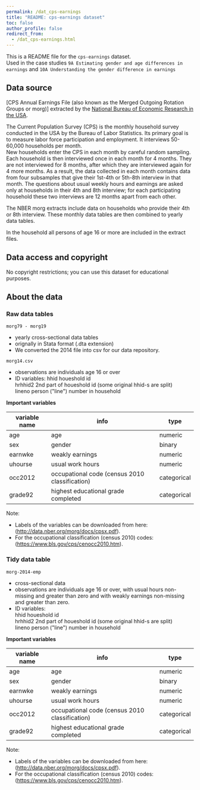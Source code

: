 ```yaml
---
permalink: /dat_cps-earnings
title: "README: cps-earnings dataset"
toc: false
author_profile: false
redirect_from:
  - /dat_cps-earnings.html
---
```


This is a  README file for the `cps-earnings` dataset.   
Used in the case studies `9A Estimating gender and age differences in earnings` and `10A Understanding the gender difference in earnings`  

## Data source  

[CPS Annual Earnings File (also known as the Merged Outgoing Rotation Groups or morg)] extracted by the [National Bureau of Economic Research in the USA](http://www2.nber.org/data/morg.html).   

The Current Population Survey (CPS) is the monthly household survey conducted in the USA by the Bureau of Labor Statistics. Its primary goal is to measure labor force participation and employment. It interviews 50-60,000 households per month.  
New households enter the CPS in each month by careful random sampling. Each household is then interviewed once in each month for 4 months. They are not interviewed for 8 months, after which they are interviewed again for 4 more months. As a result, the data collected in each month contains data from four subsamples that give their 1st-4th or 5th-8th interview in that month. The questions about usual weekly hours and earnings are asked only at households in their 4th and 8th interview; for each participating household these two interviews are 12 months apart from each other.  

The NBER morg extracts include data on households who provide their 4th or 8th interview. These monthly data tables are then combined to yearly data tables.  

In the household all persons of age 16 or more are included in the extract files.  


## Data access and copyright  

No copyright restrictions; you can use this dataset for educational purposes.  



## About the data  


### Raw data tables  

`morg79 - morg19`  
* yearly cross-sectional data tables  
* orignally in Stata format (.dta extension)  
* We converted the 2014 file into csv for our data repository.  

 `morg14.csv`  
 * observations are individuals age 16 or over  
 * ID variables:
  	hhid 	houeshold id  
  	hrhhid2 2nd part of houeshold id (some original hhid-s are split)  
  	lineno  person ("line") number in household  

**Important variables**  

| variable name 	| info    	| type   	|
|---------------	|-----------------------	|--------	|  
|  age  |  age  |  numeric  |  
|  sex  |  gender  |  binary  |  
|  earnwke  |  weakly earnings  |  numeric  |  
|  uhourse  |  usual work hours  |  numeric  |  
|  occ2012  |  occupational code (census 2010 classification)  |  categorical  |  
|  grade92  |  highest educational grade completed  |  categorical  |  

Note:
* Labels of the variables can be downloaded from here:(http://data.nber.org/morg/docs/cpsx.pdf).  
* For the occupational classification (census 2010) codes:(https://www.bls.gov/cps/cenocc2010.htm).  

### Tidy data table  

`morg-2014-emp`  
* cross-sectional data  
* observations are individuals age 16 or over, with usual hours non-missing and greater than zero and with weakly earnings non-missing and greater than zero.  
* ID variables:  
	 	hhid 	houeshold id  
	 	hrhhid2 2nd part of houeshold id (some original hhid-s are split)  
	 	lineno  person ("line") number in household  

 **Important variables**  
 
| variable name 	| info    	| type   	|
|---------------	|-----------------------	|--------	|  
|  age  |  age  |  numeric  |  
|  sex  |  gender  |  binary  |  
|  earnwke  |  weakly earnings  |  numeric  |  
|  uhourse  |  usual work hours  |  numeric  |  
|  occ2012  |  occupational code (census 2010 classification)  |  categorical  |  
|  grade92  |  highest educational grade completed  |  categorical  |    

Note:
* Labels of the variables can be downloaded from here:(http://data.nber.org/morg/docs/cpsx.pdf).  
* For the occupational classification (census 2010) codes:(https://www.bls.gov/cps/cenocc2010.htm).  
